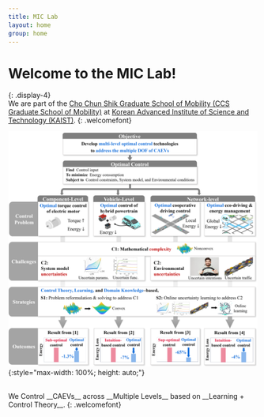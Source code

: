 ```yaml
---
title: MIC Lab
layout: home
group: home
---
```


# Welcome to the __MIC Lab__!
{: .display-4}
<br>
We are part of the [Cho Chun Shik Graduate School of Mobility (CCS Graduate School of Mobility)](https://mo.kaist.ac.kr) at [Korean Advanced Institute of Science and Technology (KAIST)](https://www.kaist.ac.kr/kr/).
{: .welcomefont}

![MIC lab Program](static/img/research/Research_Program.jpg){:style="max-width: 100%; height: auto;"}

<br>
We Control __CAEVs__ across __Multiple Levels__ based on __Learning + Control Theory__.
{: .welcomefont}